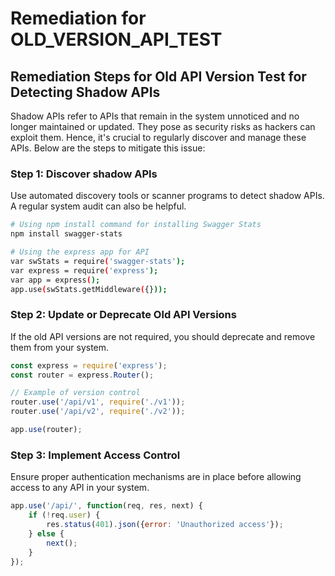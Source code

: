 # Remediation for OLD_VERSION_API_TEST

## Remediation Steps for Old API Version Test for Detecting Shadow APIs
Shadow APIs refer to APIs that remain in the system unnoticed and no longer maintained or updated. They pose as security risks as hackers can exploit them. Hence, it's crucial to regularly discover and manage these APIs. Below are the steps to mitigate this issue:

### Step 1: Discover shadow APIs
Use automated discovery tools or scanner programs to detect shadow APIs. A regular system audit can also be helpful.

```bash
# Using npm install command for installing Swagger Stats
npm install swagger-stats

# Using the express app for API
var swStats = require('swagger-stats');
var express = require('express');
var app = express();
app.use(swStats.getMiddleware({}));
```

### Step 2: Update or Deprecate Old API Versions
If the old API versions are not required, you should deprecate and remove them from your system.

```javascript
const express = require('express');
const router = express.Router();

// Example of version control
router.use('/api/v1', require('./v1'));
router.use('/api/v2', require('./v2'));

app.use(router);
```

### Step 3: Implement Access Control
Ensure proper authentication mechanisms are in place before allowing access to any API in your system.

```javascript
app.use('/api/', function(req, res, next) {
    if (!req.user) {
        res.status(401).json({error: 'Unauthorized access'});
    } else {
        next();
    }
});
```